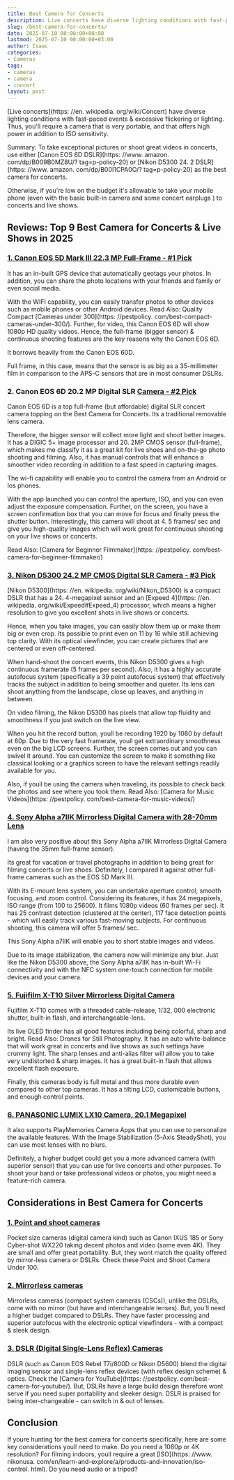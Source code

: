 ```yaml
---
title: Best Camera for Concerts
description: Live concerts have diverse lighting conditions with fast-paced events & excessive flickering or lighting. Thus, you'll require a camera that is very portable,...
slug: /best-camera-for-concerts/
date: 2025-07-10 00:00:00+00:00
lastmod: 2025-07-10 00:00:00+03:00
author: Isaac
categories:
- Cameras
tags:
- cameras
- camera
- concert
layout: post
---
```


[Live concerts](https: //en. wikipedia. org/wiki/Concert) have diverse lighting conditions with fast-paced events & excessive flickering or lighting. Thus, you'll require a camera that is very portable, and that offers high power in addition to ISO sensitivity.

Summary: To take exceptional pictures or shoot great videos in concerts, use either [Canon EOS 6D DSLR](https: //www. amazon. com/dp/B009B0MZ8U/? tag=p-policy-20) or [Nikon D5300 24. 2 DSLR](https: //www. amazon. com/dp/B00I1CPA0O/? tag=p-policy-20) as the best camera for concerts.

Otherwise, if you're low on the budget it's allowable to take your mobile phone (even with the basic built-in camera and some concert earplugs ) to concerts and live shows.

##  Reviews: Top 9 Best Camera for Concerts & Live Shows in 2025

###  [1. Canon EOS 5D Mark III 22.3 MP Full-Frame - #1 Pick](https://www.amazon.com/dp/B007FGYZFI/?tag=p-policy-20)

It has an in-built GPS device that automatically geotags your photos. In addition, you can share the photo locations with your friends and family or even social media.

With the WIFI capability, you can easily transfer photos to other devices such as mobile phones or other Android devices. Read Also: Quality Compact [Cameras under 300](https: //pestpolicy. com/best-compact-cameras-under-300/). Further, for video, this Canon EOS 6D will show 1080p HD quality videos. Hence, the full-frame (bigger sensor) & continuous shooting features are the key reasons why the Canon EOS 6D.

It borrows heavily from the Canon EOS 60D.

Full frame, in this case, means that the sensor is as big as a 35-millimeter film in comparison to the APS-C sensors that are in most consumer DSLRs.

###  2. Canon EOS 6D 20.2 MP Digital SLR [Camera - #2 Pick](https://www.amazon.com/dp/B009B0MZ8U/?tag=p-policy-20)

Canon EOS 6D is a top full-frame (but affordable) digital SLR concert camera topping on the Best Camera for Concerts. Its a traditional removable lens camera.

Therefore, the bigger sensor will collect more light and shoot better images. It has a DIGIC 5+ image processor and 20. 2MP CMOS sensor (full-frame), which makes me classify it as a great kit for live shoes and on-the-go photo shooting and filming. Also, it has manual controls that will enhance a smoother video recording in addition to a fast speed in capturing images.

The wi-fi capability will enable you to control the camera from an Android or Ios phones.

With the app launched you can control the aperture, ISO, and you can even adjust the exposure compensation. Further, on the screen, you have a screen confirmation box that you can move for focus and finally press the shutter button. Interestingly, this camera will shoot at 4. 5 frames/ sec and give you high-quality images which will work great for continuous shooting on your live shows or concerts.

Read Also: [Camera for Beginner Filmmaker](https: //pestpolicy. com/best-camera-for-beginner-filmmaker/)

###  [3. Nikon D5300 24.2 MP CMOS Digital SLR Camera - #3 Pick](https://www.amazon.com/dp/B00I1CPA0O/?tag=p-policy-20)

[Nikon D5300](https: //en. wikipedia. org/wiki/Nikon_D5300) is a compact DSLR that has a 24. 4-megapixel sensor and an [Expeed 4](https: //en. wikipedia. org/wiki/Expeed#Expeed_4) processor, which means a higher resolution to give you excellent shots in live shows or concerts.

Hence, when you take images, you can easily blow them up or make them big or even crop. Its possible to print even on 11 by 16 while still achieving top clarity. With its optical viewfinder, you can create pictures that are centered or even off-centered.

When hand-shoot the concert events, this Nikon D5300 gives a high continuous framerate (5 frames per second). Also, it has a highly accurate autofocus system (specifically a 39 point autofocus system) that effectively tracks the subject in addition to being smoother and quieter. Its lens can shoot anything from the landscape, close up leaves, and anything in between.

On video filming, the Nikon D5300 has pixels that allow top fluidity and smoothness if you just switch on the live view.

When you hit the record button, youll be recording 1920 by 1080 by default at 60p. Due to the very fast framerate, youll get extraordinary smoothness even on the big LCD screens. Further, the screen comes out and you can swivel it around. You can customize the screen to make it something like classical looking or a graphics screen to have the relevant settings readily available for you.

Also, if youll be using the camera when traveling, its possible to check back the photos and see where you took them. Read Also: [Camera for Music Videos](https: //pestpolicy. com/best-camera-for-music-videos/)

###  [4. Sony Alpha a7IIK Mirrorless Digital Camera with 28-70mm Lens](https://www.amazon.com/dp/B00PX8CNCM/?tag=p-policy-20)

I am also very positive about this Sony Alpha a7IIK Mirrorless Digital Camera (having the 35mm full-frame sensor).

Its great for vacation or travel photographs in addition to being great for filming concerts or live shoes. Definitely, I compared it against other full-frame cameras such as the EOS 5D Mark III.

With its E-mount lens system, you can undertake aperture control, smooth focusing, and zoom control. Considering its features, it has 24 megapixels, ISO range (from 100 to 25600). It films 1080p videos (60 frames per sec). It has 25 contrast detection (clustered at the center), 117 face detection points - which will easily track various fast-moving subjects. For continuous shooting, this camera will offer 5 frames/ sec.

This Sony Alpha a7IIK will enable you to short stable images and videos.

Due to its image stabilization, the camera now will minimize any blur. Just like the Nikon D5300 above, the Sony Alpha a7IIK has in-built Wi-Fi connectivity and with the NFC system one-touch connection for mobile devices and your camera.

###  [5. Fujifilm X-T10 Silver Mirrorless Digital Camera](https://www.amazon.com/dp/B00X7QTTME/?tag=p-policy-20)

Fujifilm X-T10 comes with a threaded cable-release, 1/32, 000 electronic shutter, built-in flash, and interchangeable-lens.

Its live OLED finder has all good features including being colorful, sharp and bright. Read Also: Drones for Still Photography. It has an auto white-balance that will work great in concerts and live shows as such settings have crummy light. The sharp lenses and anti-alias filter will allow you to take very undistorted & sharp images. It has a great built-in flash that allows excellent flash exposure.

Finally, this cameras body is full metal and thus more durable even compared to other top cameras. It has a tilting LCD, customizable buttons, and enough control points.

###  [6. PANASONIC LUMIX LX10 Camera, 20.1 Megapixel](https://www.amazon.com/dp/B01LZHIX13/?tag=p-policy-20)

It also supports PlayMemories Camera Apps that you can use to personalize the available features. With the Image Stabilization (5-Axis SteadyShot), you can use most lenses with no blurs.

Definitely, a higher budget could get you a more advanced camera (with superior sensor) that you can use for live concerts and other purposes. To shoot your band or take professional videos or photos, you might need a feature-rich camera.

##  Considerations in Best Camera for Concerts

###  [1. Point and shoot cameras](https://en.wikipedia.org/wiki/Point-and-shoot_camera)

Pocket size cameras (digital camera kind) such as Canon IXUS 185 or Sony Cyber-shot WX220 taking decent photos and video (some even 4K). They are small and offer great portability. But, they wont match the quality offered by mirror-less camera or DSLRs. Check these Point and Shoot Camera Under 100.

###  [2. Mirrorless cameras](https://en.wikipedia.org/wiki/Mirrorless_interchangeable-lens_camera)

Mirrorless cameras (compact system cameras (CSCs)), unlike the DSLRs, come with no mirror (but have and interchangeable lenses). But, you'll need a higher budget compared to DSLRs. They have faster processing and superior autofocus with the electronic optical viewfinders - with a compact & sleek design.

###  [3. DSLR (Digital Single-Lens Reflex) Cameras](https://en.wikipedia.org/wiki/Digital_single-lens_reflex_camera)

DSLR (such as Canon EOS Rebel T7i/800D or Nikon D5600) blend the digital imaging sensor and single-lens reflex devices (with reflex design scheme) & optics. Check the [Camera for YouTube](https: //pestpolicy. com/best-camera-for-youtube/). But, DSLRs have a large build design therefore wont serve if you need super portability and sleeker design. DSLR is praised for being inter-changeable - can switch in & out of lenses.

##  Conclusion

If youre hunting for the best camera for concerts specifically, here are some key considerations youll need to make. Do you need a 1080p or 4K resolution? For filming indoors, youll require a great [ISO](https: //www. nikonusa. com/en/learn-and-explore/a/products-and-innovation/iso-control. html). Do you need audio or a tripod?
